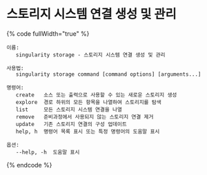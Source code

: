 # 스토리지 시스템 연결 생성 및 관리

{% code fullWidth="true" %}
```
이름:
   singularity storage - 스토리지 시스템 연결 생성 및 관리

사용법:
   singularity storage command [command options] [arguments...]

명령어:
   create   소스 또는 출력으로 사용할 수 있는 새로운 스토리지 생성
   explore  경로 하위의 모든 항목을 나열하여 스토리지를 탐색
   list     모든 스토리지 시스템 연결을 나열
   remove   준비과정에서 사용되지 않는 스토리지 연결 제거
   update   기존 스토리지 연결의 구성 업데이트
   help, h  명령어 목록 표시 또는 특정 명령어의 도움말 표시

옵션:
   --help, -h  도움말 표시
```
{% endcode %}